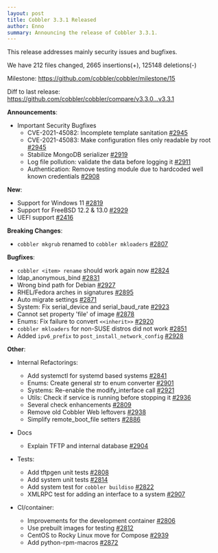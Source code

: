 ```yaml
---
layout: post
title: Cobbler 3.3.1 Released
author: Enno
summary: Announcing the release of Cobbler 3.3.1.
---
```


This release addresses mainly security issues and bugfixes.

We have 212 files changed, 2665 insertions(+), 125148 deletions(-)

Milestone: <https://github.com/cobbler/cobbler/milestone/15>

Diff to last release: <https://github.com/cobbler/cobbler/compare/v3.3.0...v3.3.1>

**Announcements**:

- Important Security Bugfixes
    - CVE-2021-45082: Incomplete template sanitation [#2945](https://github.com/cobbler/cobbler/pull/2945)
    - CVE-2021-45083: Make configuration files only readable by root [#2945](https://github.com/cobbler/cobbler/pull/2945)
    - Stabilize MongoDB serializer [#2919](https://github.com/cobbler/cobbler/pull/2919)
    - Log file pollution: validate the data before logging it [#2911](https://github.com/cobbler/cobbler/pull/2911)
    - Authentication: Remove testing module due to hardcoded well known
      credentials [#2908](https://github.com/cobbler/cobbler/pull/2908)

**New**:

- Support for Windows 11 [#2819](https://github.com/cobbler/cobbler/pull/2819)
- Support for FreeBSD 12.2 & 13.0 [#2929](https://github.com/cobbler/cobbler/pull/2929)
- UEFI support [#2416](https://github.com/cobbler/cobbler/pull/2416)

**Breaking Changes**:

- `cobbler mkgrub` renamed to `cobbler mkloaders` [#2807](https://github.com/cobbler/cobbler/pull/2807)

**Bugfixes**:

- `cobbler <item> rename` should work again now [#2824](https://github.com/cobbler/cobbler/pull/2824)
- ldap_anonymous_bind [#2831](https://github.com/cobbler/cobbler/pull/2831)
- Wrong bind path for Debian [#2927](https://github.com/cobbler/cobbler/pull/2927)
- RHEL/Fedora arches in signatures [#2895](https://github.com/cobbler/cobbler/pull/2895)
- Auto migrate settings [#2871](https://github.com/cobbler/cobbler/pull/2871)
- System: Fix serial_device and serial_baud_rate [#2923](https://github.com/cobbler/cobbler/pull/2923)
- Cannot set property 'file' of image [#2878](https://github.com/cobbler/cobbler/pull/2878)
- Enums: Fix failure to convert `<<inherit>>` [#2920](https://github.com/cobbler/cobbler/pull/2920)
- `cobbler mkloaders` for non-SUSE distros did not work [#2851](https://github.com/cobbler/cobbler/pull/2851)
- Added `ipv6_prefix` to `post_install_network_config` [#2928](https://github.com/cobbler/cobbler/pull/2928)

**Other**:

- Internal Refactorings:
    - Add systemctl for systemd based systems [#2841](https://github.com/cobbler/cobbler/pull/2841)
    - Enums: Create general str to enum converter [#2901](https://github.com/cobbler/cobbler/pull/2901)
    - Systems: Re-enable the modify_interface call [#2921](https://github.com/cobbler/cobbler/pull/2921)
    - Utils: Check if service is running before stopping it [#2936](https://github.com/cobbler/cobbler/pull/2936)
    - Several check enhancements [#2809](https://github.com/cobbler/cobbler/pull/2809)
    - Remove old Cobbler Web leftovers [#2938](https://github.com/cobbler/cobbler/pull/2938)
    - Simplify remote_boot_file setters [#2886](https://github.com/cobbler/cobbler/pull/2886)

- Docs
    - Explain TFTP and internal database [#2904](https://github.com/cobbler/cobbler/pull/2904)
- Tests:
    - Add tftpgen unit tests [#2808](https://github.com/cobbler/cobbler/pull/2808)
    - Add system unit tests [#2814](https://github.com/cobbler/cobbler/pull/2814)
    - Add system test for `cobbler buildiso` [#2822](https://github.com/cobbler/cobbler/pull/2822)
    - XMLRPC test for adding an interface to a system [#2907](https://github.com/cobbler/cobbler/pull/2907)
- CI/container:
    - Improvements for the development container [#2806](https://github.com/cobbler/cobbler/pull/2806)
    - Use prebuilt images for testing [#2812](https://github.com/cobbler/cobbler/pull/2812)
    - CentOS to Rocky Linux move for Compose [#2939](https://github.com/cobbler/cobbler/pull/2939)
    - Add python-rpm-macros [#2872](https://github.com/cobbler/cobbler/pull/2872)

